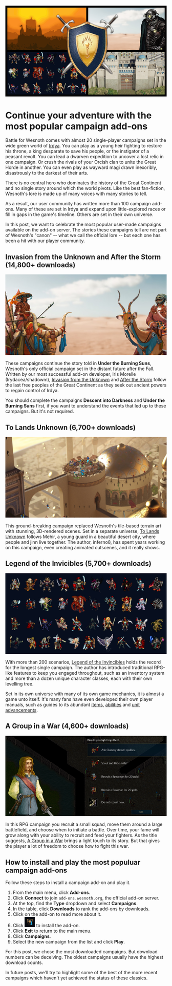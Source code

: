 ![](./featured-image.png)

# Continue your adventure with the most popular campaign add-ons

Battle for Wesnoth comes with almost 20 single-player campaigns set in the wide green world of [Irdya](https://wiki.wesnoth.org/Geography_of_wesnoth). You can play as a young heir fighting to restore his throne, a king desparate to save his people, or the instigator of a peasant revolt. You can lead a dwarven expedition to uncover a lost relic in one campaign. Or crush the rivals of your Orcish clan to unite the Great Horde in another. You can even play as wayward magi drawn inexoribly, disastrously to the darkest of their arts.

There is no central hero who dominates the history of the Great Continent and no single story around which the world pivots. Like the best fan-fiction, Wesnoth's lore is made up of many voices with many stories to tell.

As a result, our user community has written more than 100 campaign add-ons. Many of these are set in Irdya and expand upon little-explored races or fill in gaps in the game's timeline. Others are set in their own universe.

In this post, we want to celebrate the most popular user-made campaigns available on the add-on server. The stories these campaigns tell are not part of Wesnoth's "canon" -- what we call the official lore -- but each one has been a hit with our player community.


## Invasion from the Unknown and After the Storm (14,800+ downloads)

![](./after-the-storm.jpg)

These campaigns continue the story told in **Under the Burning Suns**, Wesnoth's only official campaign set in the distant future after the Fall. Written by our most successful add-on developer, Iris Morelle (Irydacea/shadowm), [Invasion from the Unknown](https://r.wesnoth.org/t43309) and [After the Storm](https://r.wesnoth.org/t32091) follow the last free peoples of the Great Continent as they seek out ancient powers to regain control of Irdya.

You should complete the campaigns **Descent into Darkness** and **Under the Burning Suns** first, if you want to understand the events that led up to these campaigns. But it's not required.


## To Lands Unknown (6,700+ downloads)

![](./to-lands-unknown.jpg)

This ground-breaking campaign replaced Wesnoth's tile-based terrain art with stunning, 3D-rendered scenes. Set in a separate universe, [To Lands Unknown](https://r.wesnoth.org/t31799) follows Mehir, a young guard in a beautiful desert city, where people and jinn live together. The author, inferno8, has spent years working on this campaign, even creating animated cutscenes, and it really shows.


## Legend of the Invicibles (5,700+ downloads)

![](./legend-of-the-invincibles.jpg)

With more than 200 scenarios, [Legend of the Invincibles](https://r.wesnoth.org/t32384) holds the record for the longest single campaign. The author has introduced traditional RPG-like features to keep you engaged throughout, such as an inventory system and more than a dozen unique character classes, each with their own levelling tree.

Set in its own universe with many of its own game mechanics, it is almost a game unto itself. It's many fans have even developed their own player manuals, such as guides to its abundant [items](https://wiki.wesnoth.org/LotI_Items), [abilities](https://wiki.wesnoth.org/LotI_Abilities) and [unit advancements](https://wiki.wesnoth.org/LotI_Unit_Advancements).



## A Group in a War (4,600+ downloads)

![](./a-group-in-a-war.png)

In this RPG campaign you recruit a small squad, move them around a large battlefield, and choose when to initiate a battle. Over time, your fame will grow along with your ability to recruit and feed your fighters. As the title suggests, [A Group in a War](https://r.wesnoth.org/t41451) brings a light touch to its story. But that gives the player a lot of freedom to choose how to fight this war.

## How to install and play the most populuar campaign add-ons

Follow these steps to install a campaign add-on and play it.

1. From the main menu, click **Add-ons**.
2. Click **Connect** to join `add-ons.wesnoth.org`, the official add-on server.
3. At the top, find the **Type** dropdown and select **Campaigns**.
4. In the table, click **Downloads** to rank the add-ons by downloads.
7. Click on the add-on to read more about it.
8. Click ![](../../../resources/addon-download-icon-small.png) to install the add-on.
9. Click **Exit** to return to the main menu.
10. Click **Campaigns**.
11. Select the new campaign from the list and click **Play**.

For this post, we chose the most downloaded campaigns. But download numbers can be deceiving. The oldest campaigns usually have the highest download counts.

In future posts, we'll try to highlight some of the best of the more recent campaigns which haven't yet achieved the status of these classics.